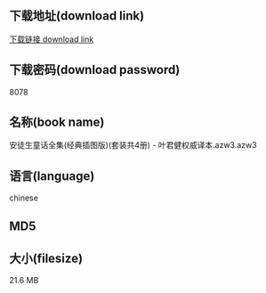 ## 下载地址(download link)
[下载链接 download link](https://voluble-croquembouche-d321dc.netlify.app/?s=%E5%AE%89%E5%BE%92%E7%94%9F%E7%AB%A5%E8%AF%9D%E5%85%A8%E9%9B%86%28%E7%BB%8F%E5%85%B8%E6%8F%92%E5%9B%BE%E7%89%88%29%28%E5%A5%97%E8%A3%85%E5%85%B14%E5%86%8C%29+-+%E5%8F%B6%E5%90%9B%E5%81%A5%E6%9D%83%E5%A8%81%E8%AF%91%E6%9C%AC.azw3)

## 下载密码(download password)
8078

## 名称(book name)
安徒生童话全集(经典插图版)(套装共4册) - 叶君健权威译本.azw3.azw3

## 语言(language)
chinese

## MD5


## 大小(filesize)
21.6 MB

